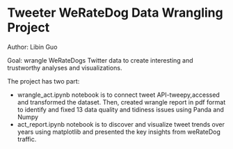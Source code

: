 # Tweeter WeRateDog Data Wrangling Project
Author: Libin Guo

Goal: wrangle WeRateDogs Twitter data to create interesting and trustworthy analyses and visualizations.

The project has two part:
- wrangle_act.ipynb notebook is to connect tweet API-tweepy,accessed and transformed the dataset. Then, created wrangle report in pdf format to identify and fixed 13 data quality and tidiness issues using Panda and Numpy
- act_report.ipynb notebook is to discover and  visualize tweet trends over years using matplotlib and presented the key insights	from weRateDog traffic.

